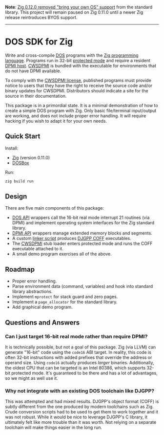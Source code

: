 **Note**: [Zig 0.12.0 removed "bring your own OS" support](https://ziglang.org/download/0.12.0/release-notes.html#Bring-Your-Own-OS-API-Layer-Regressed)
from the standard library. This project will remain paused on Zig 0.11.0 until
a newer Zig release reintroduces BYOS support.

---

# DOS SDK for Zig

Write and cross-compile [DOS](https://wikipedia.org/wiki/DOS) programs with the
[Zig programming language](https://ziglang.org). Programs run in 32-bit
[protected mode](https://wikipedia.org/wiki/Protected_mode) and require a
resident [DPMI host](https://wikipedia.org/wiki/DOS_Protected_Mode_Interface).
[CWSDPMI](https://sandmann.dotster.com/cwsdpmi) is bundled with the executable
for environments that do not have DPMI available.

To comply with the [CWSDPMI license](https://sandmann.dotster.com/cwsdpmi/cwsdpmi.txt),
published programs must provide notice to users that they have the right to
receive the source code and/or binary updates for CWSDPMI. Distributors should
indicate a site for the source in their documentation.

This package is in a primordial state. It is a minimal demonstration of how to
create a simple DOS program with Zig. Only basic file/terminal input/output are
working, and does not include proper error handling. It will require hacking if
you wish to adapt it for your own needs.

## Quick Start

Install:

- [Zig](https://ziglang.org) (version 0.11.0)
- [DOSBox](https://www.dosbox.com)

Run:

``` sh
zig build run
```

## Design

There are five main components of this package:

- [DOS API](https://stanislavs.org/helppc/int_21.html) wrappers call the 16-bit
  real mode interrupt 21 routines (via DPMI) and implement operating system
  interfaces for the Zig standard library.
- [DPMI API](http://www.delorie.com/djgpp/doc/dpmi) wrappers manage extended
  memory blocks and segments.
- A custom [linker script](https://sourceware.org/binutils/docs/ld/Scripts.html)
  produces [DJGPP COFF](http://www.delorie.com/djgpp/doc/coff) executables.
- The [CWSDPMI](https://sandmann.dotster.com/cwsdpmi) stub loader enters
  protected mode and runs the COFF executable attached to it.
- A small demo program exercises all of the above.

## Roadmap

- Proper error handling.
- Parse environment data (command, variables) and hook into standard library abstractions.
- Implement `mprotect` for stack guard and zero pages.
- Implement a `page_allocator` for the standard library.
- Add graphical demo program.

## Questions and Answers

### Can I just target 16-bit real mode rather than require DPMI?

It is technically possible, but not a goal of this package. Zig (via LLVM) can
generate "16-bit" code using the `code16` ABI target. In reality, this code is
often 32-bit instructions with added prefixes that override the address or
operand size. Using `code16` actually produces *larger* binaries. Additionally,
the oldest CPU that can be targeted is an Intel 80386, which supports 32-bit
protected mode. It's guaranteed to be there and has a lot of advantages, so we
might as well use it.

### Why not integrate with an existing DOS toolchain like DJGPP?

This was attempted and had mixed results. DJGPP's object format (COFF) is
subtly different from the one produced by modern toolchains such as Zig. Crude
conversion scripts had to be used to get them to work together and it was not
robust. While it would be nice to leverage DJGPP's C library, it ultimately
felt like more trouble than it was worth. Not relying on a separate toolchain
will make things easier in the long run.
